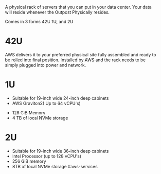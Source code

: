 A physical rack of servers that you can put in your data center. Your data will reside whenever the Outpost Physically resides.

Comes in 3 forms
42U 1U, and 2U

# 42U
AWS delivers it to your preferred physical site fully assembled and ready to be rolled into final position. Installed by AWS and the rack needs to be simply plugged into power and network.

# 1U
- Suitable for 19-inch wide 24-inch deep cabinets
- AWS Graviton2( Up to 64 vCPU's)
* 128 GiB Memory
* 4 TB of local NVMe storage

# 2U
- Suitable for 19-inch wide 36-inch deep cabinets
- Intel Processor (up to 128 vCPU's)
- 256 GiB memory
- 8TB of local NVMe storage
#aws-services 
